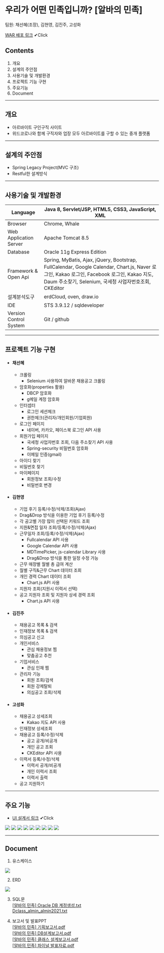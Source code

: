 # 우리가 어떤 민족입니까? [알바의 민족]
팀원: 채선혜(조장), 김현영, 김진주, 고성화

[WAR 배포 링크](http://112.221.156.36:8090/almin) ✔Click

## Contents 
1. 개요
2. 설계의 주안점
3. 사용기술 및 개발환경
4. 프로젝트 기능 구현
5. 주요기능
6. Document
***
## 개요
* 아르바이트 구인구직 사이트 
* 위드코로나와 함께 구직자와 업장 모두 아르바이트를 구할 수 있는 중개 플랫폼
***
## 설계의 주안점
* Spring Legacy Project(MVC 구조)
* Restful한 설계방식
***
## 사용기술 및 개발환경

Language | Java 8, Servlet/JSP, HTML5, CSS3, JavaScript, XML 
------------ | ------------- 
Browser | Chrome, Whale 
Web Application Server | Apache Tomcat 8.5
Database|Oracle 11g Express Edition
Framework & Open Api|Spring, MyBatis, Ajax, jQuery, Bootstrap, FullCalendar, Google Calendar, Chart.js, Naver 로그인, Kakao 로그인, Facebook 로그인, Kakao 지도, Daum 주소찾기, Selenium, 국세청 사업자번호조회, CKEditor
설계분석도구|erdCloud, oven, draw.io
IDE|STS 3.9.12 / sqldeveloper
Version Control System|Git / github
***
## 프로젝트 기능 구현

* #### 채선혜
  *  크롤링
      * Selenium 사용하여 알바몬 채용공고 크롤링 
  * 암호화(properties 활용)
     * DBCP 암호화
     * g메일 계정 암호화
  * 인터셉터
    * 로그인 세션체크
    * 권한체크(관리자/개인회원/기업회원) 
  * 로그인 페이지
    * 네이버, 카카오, 페이스북 로그인 API 사용
  * 회원가입 페이지
    * 국세청 사업자번호 조회, 다음 주소찾기 API 사용
    * Spring-security 비밀번호 암호화
    * 이메일 인증(gmail)
  * 아이디 찾기
  * 비밀번호 찾기
  * 마이페이지
    * 회원정보 조회/수정
    * 비밀번호 변경
* #### 김현영
    * 기업 후기 등록/수정/삭제/조회(Ajax)
  * Drag&Drop 방식을 이용한 기업 후기 등록/수정
  * 각 공고별 가장 많이 선택된 키워드 조회
  * 지원&면접 일자 조회/등록/수정/삭제(Ajax)
  * 근무일자 조회/등록/수정/삭제(Ajax)
     * Fullcalendar API 사용
     * Google Calendar API 사용
     * MDTimePicker, js-calendar Library 사용
     * Drag&Drop 방식을 통한 일정 수정 가능  
  * 근무 매장별 월별 총 급여 계산
  * 월별 구직&근무 Chart 데이터 조회
  * 개인 경력 Chart 데이터 조회
     * Chart.js API 사용
  * 지원자 조회(지원시 이력서 선택)
  * 공고 지원자 조회 및 지원자 상세 경력 조회
     * Chart.js API 사용
* #### 김진주
  * 채용공고 목록 & 검색
  * 인재정보 목록 & 검색
  * 의심공고 신고
  * 개인서비스
    * 관심 채용정보 찜
    * 맞춤공고 추천
  * 기업서비스
    * 관심 인재 찜
  * 관리자 기능
    * 회원 조회/검색
    * 회원 강제탈퇴
    * 의심공고 조회/삭제
*  #### 고성화
    *  채용공고 상세조회
        * Kakao 지도 API 사용  
    *  인재정보 상세조회
    *  채용공고 등록/수정/삭제
        * 공고 공개/비공개  
        * 개인 공고 조회
        * CKEditor API 사용  
    *  이력서 등록/수정/삭제
       * 이력서 공개/비공개  
       * 개인 이력서 조회
       * 이력서 출력
    *  공고 지원하기
***
## 주요 기능
* [UI 설계서 링크](https://xd.adobe.com/view/d7cc2dbc-4a1b-4f36-947f-331cb5543744-829f/) ✔Click
<img src="https://user-images.githubusercontent.com/89828294/147194493-3efb5df4-dff3-4b09-a3e1-a945fee03112.png">
<img src="https://user-images.githubusercontent.com/89828294/147194438-79dd0bb5-d655-4e59-b477-1e1635052d69.png">
<img src="https://user-images.githubusercontent.com/89828294/147194462-6a445b96-7449-4c11-b3a7-97b8e9537605.png">
<img src="https://user-images.githubusercontent.com/89828294/147194468-38375c67-db12-490d-86c3-fc48393deb54.png">
<img src="https://user-images.githubusercontent.com/89828294/147194529-5fdef865-9c3f-42d5-ace0-581c3eaf77d6.png">
<img src="https://user-images.githubusercontent.com/89828294/147194479-4a8742a0-30a2-414e-bca6-1e7a68baeed9.png">
<img src="https://user-images.githubusercontent.com/89828294/147194573-3b25f5c2-b180-4eb7-9503-7825958bc7c8.png">
<img src="https://user-images.githubusercontent.com/89828294/147194578-7d9cf684-096a-472c-a3d1-47fab962d593.png">
<img src="https://user-images.githubusercontent.com/89828294/147194579-bfae85dc-bb77-4209-80de-32665817b8d8.png">

***
## Document
1. 유스케이스
<img src="https://user-images.githubusercontent.com/89828294/147045092-4e5bef5f-b9e0-4e48-86c2-a42d8f2e41eb.png">

2. ERD
<img src="https://user-images.githubusercontent.com/89828294/147045496-4f8b6c82-3aa0-440f-96e2-7b5ae9a02559.png">

3. SQL문  
[[알바의 민족] Oracle DB 계정생성.txt](https://github.com/Seonhea/AlMin/files/7760540/Oracle.DB.txt)  
[Dclass_almin_almin2021.txt](https://github.com/Seonhea/AlMin/files/7760493/Dclass_almin_almin2021.txt)

4. 보고서 및 발표PPT  
[[알바의 민족] 기획보고서.pdf](https://github.com/Seonhea/AlMin/files/7760484/default.pdf)  
[[알바의 민족] DB설계보고서.pdf](https://github.com/Seonhea/AlMin/files/7760485/DB.pdf)  
[[알바의 민족] 클래스 설계보고서.pdf](https://github.com/Seonhea/AlMin/files/7760486/default.pdf)  
[[알바의 민족] 파이널 발표자료.pdf](https://github.com/Seonhea/AlMin/files/7760479/default.pdf)


